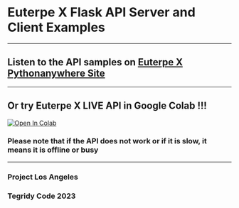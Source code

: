 # Euterpe X Flask API Server and Client Examples

***

## Listen to the API samples on [Euterpe X Pythonanywhere Site](https://projectlosangeles.pythonanywhere.com/)

***

## Or try Euterpe X LIVE API in Google Colab !!!

[![Open In Colab][colab-badge]][colab-notebook2]

[colab-notebook2]: <https://colab.research.google.com/github/asigalov61/Euterpe-X/blob/main/API/Euterpe_X_LIVE_API.ipynb>
[colab-badge]: <https://colab.research.google.com/assets/colab-badge.svg>

### Please note that if the API does not work or if it is slow, it means it is offline or busy

***

### Project Los Angeles
### Tegridy Code 2023
